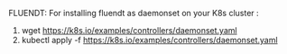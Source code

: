 FLUENDT:
For installing fluendt as daemonset on your K8s cluster :
 1)  wget https://k8s.io/examples/controllers/daemonset.yaml
  2)  kubectl apply -f https://k8s.io/examples/controllers/daemonset.yaml

